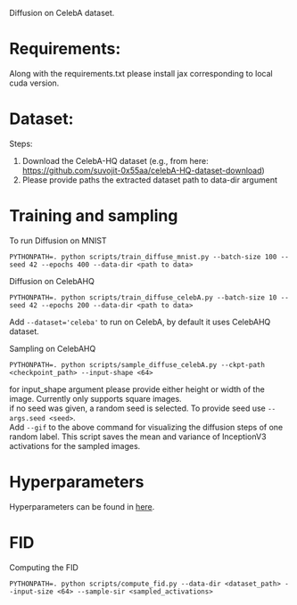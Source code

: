 Diffusion on CelebA dataset.

# Requirements:

Along with the requirements.txt please install jax corresponding to local cuda version.

# Dataset:
Steps:
1. Download the CelebA-HQ dataset (e.g., from here: https://github.com/suvojit-0x55aa/celebA-HQ-dataset-download)
2. Please provide paths the extracted dataset path to data-dir argument

# Training and sampling

To run Diffusion on MNIST
```
PYTHONPATH=. python scripts/train_diffuse_mnist.py --batch-size 100 --seed 42 --epochs 400 --data-dir <path to data>
```
Diffusion on CelebAHQ
```
PYTHONPATH=. python scripts/train_diffuse_celebA.py --batch-size 10 --seed 42 --epochs 200 --data-dir <path to data>
```
Add `--dataset='celeba'` to run on CelebA, by default it uses CelebAHQ dataset.

Sampling on CelebAHQ
```
PYTHONPATH=. python scripts/sample_diffuse_celebA.py --ckpt-path <checkpoint_path> --input-shape <64>
```
for input_shape argument please provide either height or width of the image. Currently only supports square images.<br>
if no seed was given, a random seed is selected. To provide seed use ```--args.seed <seed>```.<br>
Add ```--gif``` to the above command for visualizing the diffusion steps of one random label.
This script saves the mean and variance of InceptionV3 activations for the sampled images.

# Hyperparameters
Hyperparameters can be found in [here](hyperparams.md).

# FID
Computing the FID
```
PYTHONPATH=. python scripts/compute_fid.py --data-dir <dataset_path> --input-size <64> --sample-sir <sampled_activations>
```
